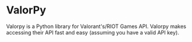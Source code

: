 # ValorPy
Valorpy is a Python library for Valorant's/RIOT Games API. Valorpy makes accessing their API fast and easy (assuming you have a valid API key).
